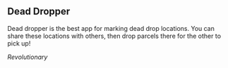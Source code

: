 ## Dead Dropper

Dead dropper is the best app for marking dead drop locations. You can share these locations with others, then drop parcels there for the other to pick up!

_Revolutionary_
